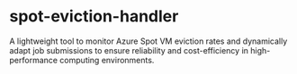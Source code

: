 # spot-eviction-handler
A lightweight tool to monitor Azure Spot VM eviction rates and dynamically adapt job submissions to ensure reliability and cost-efficiency in high-performance computing environments.
